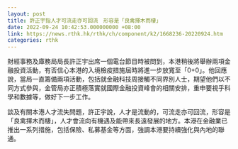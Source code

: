 ```yaml
---
layout: post
title: 許正宇指人才可流走亦可回流　形容是「良禽擇木而棲」
date: 2022-09-24 10:42:53.000000000 +08:00
link: https://news.rthk.hk/rthk/ch/component/k2/1668236-20220924.htm
categories: rthk
---
```


財經事務及庫務局局長許正宇出席一個電台節目時被問到，本港稍後將舉辦兩項金融投資活動，有否信心本港的入境檢疫措施屆時將進一步放寬至「0+0」。他回應說，當局一直籌備兩項活動，包括就金融科技周接觸不同界別人士，期望他們以不同方式參與，金管局亦正積極落實就國際金融投資峰會的相關安排，重申要視乎科學和數據等，做好下一步工作。

談及有關本港人才流失問題，許正宇說，人才是流動的，可流走亦可回流，形容是「良禽擇木而棲」，人才會流向有機遇及能帶來長遠發展的地方。本港在金融業已推出一系列措施，包括保險、私募基金等方面，強調本港要持續強化與內地的聯通。
